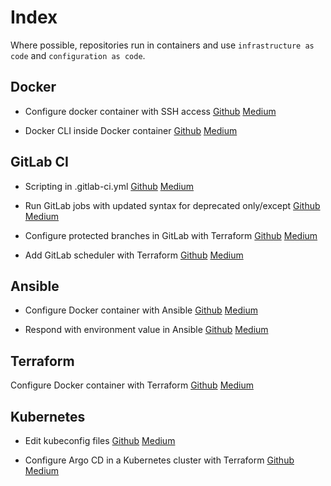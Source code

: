 # Index

Where possible, repositories run in containers and use `infrastructure as code` and `configuration as code`.

## Docker

- Configure docker container with SSH access
[Github](https://github.com/Frunza/configure-docker-container-with-ssh-access) [Medium](https://medium.com/@frunzasamuel/configure-docker-container-with-ssh-access-dbf18efa3b93)

- Docker CLI inside Docker container
[Github](https://github.com/Frunza/docker-cli-inside-docker-container) [Medium](https://medium.com/@frunzasamuel/docker-cli-inside-docker-container-6adb59fe0f12)

## GitLab CI

- Scripting in .gitlab-ci.yml
[Github](https://github.com/Frunza/scripting-in-gitlab-ci.yml) [Medium](https://medium.com/@frunzasamuel/scripting-in-gitlab-ci-yml-2778049b8d49)

- Run GitLab jobs with updated syntax for deprecated only/except
[Github](https://github.com/Frunza/run-gitlab-jobs-with-updated-syntax-for-deprecated-only-except) [Medium](https://medium.com/@frunzasamuel/run-gitlab-jobs-with-updated-syntax-for-deprecated-only-except-e40cb6be5f96)

- Configure protected branches in GitLab with Terraform
[Github](https://github.com/Frunza/configure-protected-branches-in-gitlab-with-terraform) [Medium](https://medium.com/@frunzasamuel/configure-protected-branches-in-gitlab-with-terraform-f1ba872b19cf)

- Add GitLab scheduler with Terraform [Github](https://github.com/Frunza/add-gitlab-scheduler-with-terraform) [Medium](https://medium.com/@frunzasamuel/add-gitlab-scheduler-with-terraform-7b1e67ddc668)

## Ansible

- Configure Docker container with Ansible
[Github](https://github.com/Frunza/configure-docker-container-with-ansible) [Medium](https://blog.devops.dev/configure-docker-container-with-ansible-e7c7623a531d)

- Respond with environment value in Ansible
[Github](https://github.com/Frunza/respond-with-environment-variable-in-ansible) [Medium](https://medium.com/@frunzasamuel/respond-with-environment-value-in-ansible-536d0facc081)

## Terraform

Configure Docker container with Terraform [Github](https://github.com/Frunza/configure-docker-container-with-terraform) [Medium](https://medium.com/@frunzasamuel/configure-docker-container-with-terraform-cbc1a36d97e0)

## Kubernetes

- Edit kubeconfig files
[Github](https://github.com/Frunza/edit-kubeconfig-files) [Medium](https://medium.com/@frunzasamuel/edit-kubeconfig-files-57b46b012506)

- Configure Argo CD in a Kubernetes cluster with Terraform [Github](https://github.com/Frunza/configure-argo-cd-in-a-kubernetes-cluster-with-terraform) [Medium](https://medium.com/@frunzasamuel/configure-argo-cd-in-a-kubernetes-cluster-with-terraform-c0aa4b9f75db)
